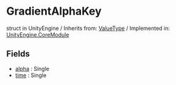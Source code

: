 # GradientAlphaKey
struct in UnityEngine
 / Inherits from: <a href="https://docs.unity3d.com/6000.0/Documentation/ScriptReference/ValueType.html" target="_blank">ValueType</a> / Implemented in: <a href="https://docs.unity3d.com/6000.0/Documentation/ScriptReference/UnityEngine.CoreModule.html" target="_blank">UnityEngine.CoreModule</a>
## Fields
- <a href="https://docs.unity3d.com/6000.0/Documentation/ScriptReference/GradientAlphaKey-alpha.html" target="_blank">alpha</a> : Single
- <a href="https://docs.unity3d.com/6000.0/Documentation/ScriptReference/GradientAlphaKey-time.html" target="_blank">time</a> : Single
